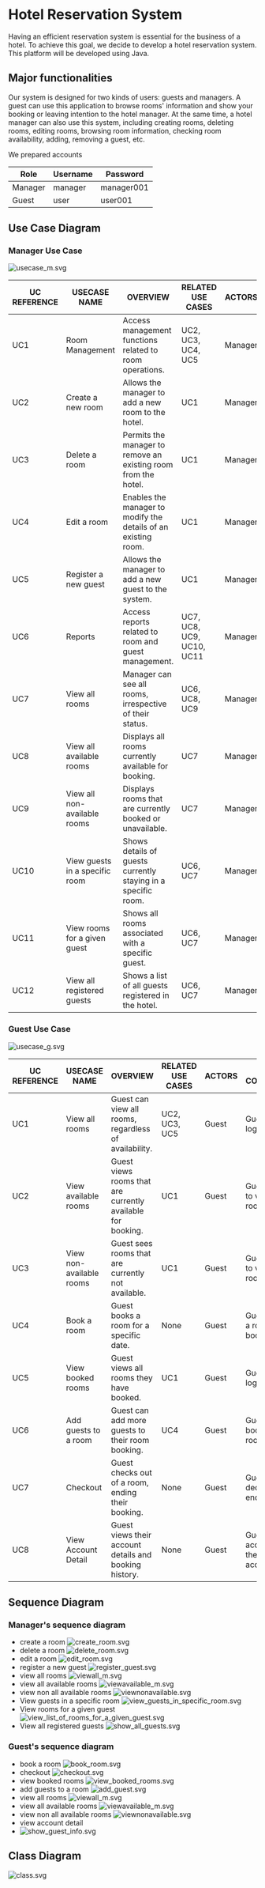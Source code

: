 # Hotel Reservation System

Having an efficient reservation system is essential for the business of a hotel. To achieve this goal, we decide to
develop a hotel reservation system. This platform will be developed using Java.

## Major functionalities

Our system is designed for two kinds of users: guests and managers. A guest can use this application to browse rooms'
information and show your booking or leaving intention to the hotel manager. At the same time, a hotel manager can also
use this system, including creating rooms, deleting rooms, editing rooms, browsing room information, checking room
availability,
adding, removing a guest, etc.

We prepared accounts

| Role    | Username | Password   |
|---------|----------|------------|
| Manager | manager  | manager001 |
| Guest   | user     | user001    |


## Use Case Diagram

### Manager Use Case 

![usecase_m.svg](diagrams%2Fusecase_m.svg)

| UC REFERENCE | USECASE NAME                   | OVERVIEW                                                       | RELATED USE CASES         | ACTORS  | PRE CONDITIONS                          | POST CONDITIONS                              |
|--------------|--------------------------------|----------------------------------------------------------------|---------------------------|---------|-----------------------------------------|----------------------------------------------|
| UC1          | Room Management                | Access management functions related to room operations.        | UC2, UC3, UC4, UC5        | Manager | Manager must be logged in.              | Access to room management functionalities.   |
| UC2          | Create a new room              | Allows the manager to add a new room to the hotel.             | UC1                       | Manager | Manager is in the Room Management menu. | A new room is added to the system.           |
| UC3          | Delete a room                  | Permits the manager to remove an existing room from the hotel. | UC1                       | Manager | Manager selects a room to delete.       | The room is removed from the system.         |
| UC4          | Edit a room                    | Enables the manager to modify the details of an existing room. | UC1                       | Manager | A room to edit is selected.             | Room details are updated.                    |
| UC5          | Register a new guest           | Allows the manager to add a new guest to the system.           | UC1                       | Manager | Manager is in the Room Management menu. | A new guest is registered in the system.     |
| UC6          | Reports                        | Access reports related to room and guest management.           | UC7, UC8, UC9, UC10, UC11 | Manager | Manager selects the Reports menu.       | Access to various reports is provided.       |
| UC7          | View all rooms                 | Manager can see all rooms, irrespective of their status.       | UC6, UC8, UC9             | Manager | Manager is in the Reports menu.         | List of all rooms is displayed.              |
| UC8          | View all available rooms       | Displays all rooms currently available for booking.            | UC7                       | Manager | Part of viewing all rooms.              | List of available rooms is displayed.        |
| UC9          | View all non-available rooms   | Displays rooms that are currently booked or unavailable.       | UC7                       | Manager | Part of viewing all rooms.              | List of non-available rooms displayed.       |
| UC10         | View guests in a specific room | Shows details of guests currently staying in a specific room.  | UC6, UC7                  | Manager | Manager selects a specific room.        | Guest details for the room are displayed.    |
| UC11         | View rooms for a given guest   | Shows all rooms associated with a specific guest.              | UC6, UC7                  | Manager | Manager selects a guest.                | List of rooms booked by the guest displayed. |
| UC12         | View all registered guests     | Shows a list of all guests registered in the hotel.            | UC6, UC7                  | Manager | Manager is in the Reports menu.         | List of all guests is displayed.             |

### Guest Use Case 

![usecase_g.svg](diagrams%2Fusecase_g.svg)

| UC REFERENCE | USECASE NAME             | OVERVIEW                                                    | RELATED USE CASES | ACTORS | PRE CONDITIONS                | POST CONDITIONS                         |
|--------------|--------------------------|-------------------------------------------------------------|-------------------|--------|-------------------------------|-----------------------------------------|
| UC1          | View all rooms           | Guest can view all rooms, regardless of availability.       | UC2, UC3, UC5     | Guest  | Guest is logged in.           | List of all rooms is displayed.         |
| UC2          | View available rooms     | Guest views rooms that are currently available for booking. | UC1               | Guest  | Guest selects to view rooms.  | List of available rooms is displayed.   |
| UC3          | View non-available rooms | Guest sees rooms that are currently not available.          | UC1               | Guest  | Guest selects to view rooms.  | List of non-available rooms displayed.  |
| UC4          | Book a room              | Guest books a room for a specific date.                     | None              | Guest  | Guest selects a room to book. | Room booking is confirmed.              |
| UC5          | View booked rooms        | Guest views all rooms they have booked.                     | UC1               | Guest  | Guest is logged in.           | List of booked rooms is displayed.      |
| UC6          | Add guests to a room     | Guest can add more guests to their room booking.            | UC4               | Guest  | Guest has a booked room.      | Additional guests are added to booking. |
| UC7          | Checkout                 | Guest checks out of a room, ending their booking.           | None              | Guest  | Guest decides to end stay.    | Checkout process is completed.          |
| UC8          | View Account Detail      | Guest views their account details and booking history.      | None              | Guest  | Guest accesses their account. | Account details are displayed.          |

## Sequence Diagram

### Manager's sequence diagram

- create a room
  ![create_room.svg](diagrams%2Fcreate_room.svg)
- delete a room
  ![delete_room.svg](diagrams%2Fdelete_room.svg)
- edit a room
  ![edit_room.svg](diagrams%2Fedit_room.svg)
- register a new guest
  ![register_guest.svg](diagrams%2Fregister_guest.svg)
- view all rooms
  ![viewall_m.svg](diagrams%2Fviewall_m.svg)
- view all available rooms
  ![viewavailable_m.svg](diagrams%2Fviewavailable_m.svg)
- view non all available rooms
  ![viewnonavailable.svg](diagrams%2Fviewnonavailable.svg)
- View guests in a specific room
  ![view_guests_in_specific_room.svg](diagrams%2Fview_guests_in_specific_room.svg)
- View rooms for a given guest
  ![view_list_of_rooms_for_a_given_guest.svg](diagrams%2Fview_list_of_rooms_for_a_given_guest.svg)
- View all registered guests
  ![show_all_guests.svg](diagrams%2Fshow_all_guests.svg)

### Guest's sequence diagram

- book a room
  ![book_room.svg](diagrams%2Fbook_room.svg)
- checkout
  ![checkout.svg](diagrams%2Fcheckout.svg)
- view booked rooms
  ![view_booked_rooms.svg](diagrams%2Fview_booked_rooms.svg)
- add guests to a room
  ![add_guest.svg](diagrams%2Fadd_guest.svg)
- view all rooms
  ![viewall_m.svg](diagrams%2Fviewall_g.svg)
- view all available rooms
  ![viewavailable_m.svg](diagrams%2Fviewavailable_g.svg)
- view non all available rooms
  ![viewnonavailable.svg](diagrams%2Fviewnonavailable_g.svg)
- view account detail
- 
  ![show_guest_info.svg](diagrams%2Fshow_guest_info.svg)

## Class Diagram
![class.svg](diagrams%2Fclass.svg)